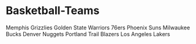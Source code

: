 # Basketball-Teams
Memphis Grizzlies
Golden State Warriors
76ers
Phoenix Suns
Milwaukee Bucks
Denver Nuggets
Portland Trail Blazers
Los Angeles Lakers
